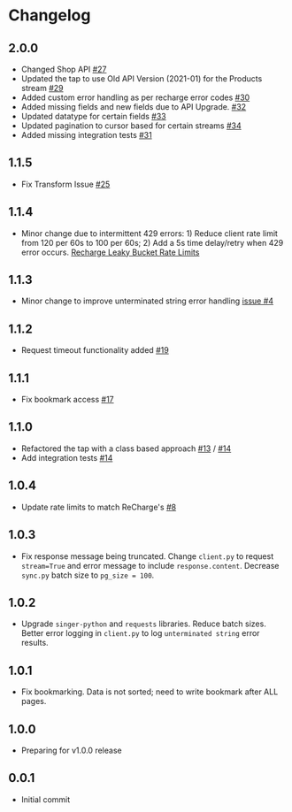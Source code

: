 # Changelog

## 2.0.0
  * Changed Shop API [#27](https://github.com/singer-io/tap-recharge/pull/27)
  * Updated the tap to use Old API Version (2021-01) for the Products stream [#29](https://github.com/singer-io/tap-recharge/pull/29)
  * Added custom error handling as per recharge error codes [#30](https://github.com/singer-io/tap-recharge/pull/30)
  * Added missing fields and new fields due to API Upgrade. [#32](https://github.com/singer-io/tap-recharge/pull/32)
  * Updated datatype for certain fields [#33](https://github.com/singer-io/tap-recharge/pull/33)
  * Updated pagination to cursor based for certain streams [#34](https://github.com/singer-io/tap-recharge/pull/34)
  * Added missing integration tests [#31](https://github.com/singer-io/tap-recharge/pull/31)

## 1.1.5
  * Fix Transform Issue [#25](https://github.com/singer-io/tap-recharge/pull/25)

## 1.1.4
  * Minor change due to intermittent 429 errors: 1) Reduce client rate limit from 120 per 60s to 100 per 60s; 2) Add a 5s time delay/retry when 429 error occurs. [Recharge Leaky Bucket Rate Limits](https://docs.rechargepayments.com/docs/api-rate-limits)

## 1.1.3
  * Minor change to improve unterminated string error handling [issue #4](https://github.com/singer-io/tap-recharge/issues/4)

## 1.1.2
  * Request timeout functionality added [#19](https://github.com/singer-io/tap-recharge/pull/19)

## 1.1.1
  * Fix bookmark access [#17](https://github.com/stitchdata/sources-utils/pull/17)

## 1.1.0
  * Refactored the tap with a class based approach [#13](https://github.com/stitchdata/sources-utils/pull/13) / [#14](https://github.com/singer-io/tap-recharge/pull/14)
  * Add integration tests [#14](https://github.com/stitchdata/sources-utils/pull/14)

## 1.0.4
  * Update rate limits to match ReCharge's [#8](https://github.com/singer-io/tap-recharge/pull/8)

## 1.0.3
  * Fix response message being truncated. Change `client.py` to request `stream=True` and error message to include `response.content`. Decrease `sync.py` batch size to `pg_size = 100`.

## 1.0.2
  * Upgrade `singer-python` and `requests` libraries. Reduce batch sizes. Better error logging in `client.py` to log `unterminated string` error results.

## 1.0.1
  * Fix bookmarking. Data is not sorted; need to write bookmark after ALL pages.

## 1.0.0
  * Preparing for v1.0.0 release

## 0.0.1
  * Initial commit
